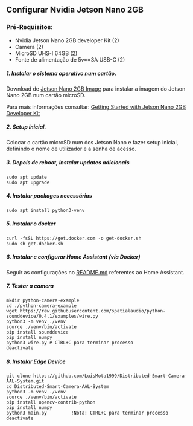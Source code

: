 ## Configurar Nvidia Jetson Nano 2GB 

### Pré-Requisitos:
- Nvidia Jetson Nano 2GB developer Kit (2)
- Camera (2)
- MicroSD UHS-I 64GB (2)
- Fonte de alimentação de 5v==3A USB-C (2)

##### 1. Instalar o sistema operativo num cartão.
Download de [Jetson Nano 2GB Image](https://developer.nvidia.com/jetson-nano-2gb-sd-card-image/) para instalar a imagem do Jetson Nano 2GB num cartão microSD. 

Para mais informações consultar: [Getting Started with Jetson Nano 2GB Developer Kit](https://developer.nvidia.com/embedded/learn/get-started-jetson-nano-2gb-devkit)

##### 2. Setup inicial.
Colocar o cartão microSD num dos Jetson Nano e fazer setup inicial, definindo o nome de utilizador e a senha de acesso.

##### 3. Depois de reboot, instalar updates adicionais
    sudo apt update  
    sudo apt upgrade

##### 4. Instalar packages necessárias
    sudo apt install python3-venv  

##### 5. Instalar o docker
    curl -fsSL https://get.docker.com -o get-docker.sh  
    sudo sh get-docker.sh

##### 6. Instalar e configurar Home Assistant (via Docker)
Seguir as configurações no [README.md](https://github.com/LuisMota1999/Distributed-Smart-Camera-AAL-System/blob/master/README.md) referentes ao Home Assistant.

##### 7. Testar a camera
    mkdir python-camera-example
    cd ./python-camera-example
    wget https://raw.githubusercontent.com/spatialaudio/python-sounddevice/0.4.1/examples/wire.py
    python3 -m venv ./venv
    source ./venv/bin/activate
    pip install sounddevice
    pip install numpy
    python3 wire.py # CTRL+C para terminar processo
    deactivate

##### 8. Instalar Edge Device
    git clone https://github.com/LuisMota1999/Distributed-Smart-Camera-AAL-System.git
    cd Distributed-Smart-Camera-AAL-System
    python3 -m venv ./venv
    source ./venv/bin/activate
    pip install opencv-contrib-python
    pip install numpy
    python3 main.py         !Nota: CTRL+C para terminar processo
    deactivate